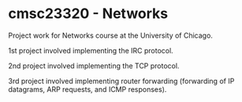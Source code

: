 # cmsc23320 - Networks

Project work for Networks course at the University of Chicago. 

1st project involved implementing the IRC protocol. 

2nd project involved implementing the TCP protocol. 

3rd project involved implementing router forwarding (forwarding of IP datagrams, ARP requests, and ICMP responses).
